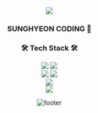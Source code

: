 
<div align="center">
<img src="https://capsule-render.vercel.app/api?type=waving&height=500&lineHeight=1&color=000&text=Hello%20👋-nl-SungHyeon-nl-Github&fontColor=fff" />

### SUNGHYEON CODING 👀





<h3 align="center"><b>🛠 Tech Stack 🛠</b></h3>
<div>
 <img src="https://img.shields.io/badge/HTML5-E34F26?style=for-the-badge&logo=html5&logoColor=white" /> <img src="https://img.shields.io/badge/CSS3-1572B6?style=for-the-badge&logo=css3&logoColor=white" /> 
</div>
<div>
  <img src="https://img.shields.io/badge/JavaScript-F7DF1E?style=for-the-badge&logo=JavaScript&logoColor=white" /> <img src="https://img.shields.io/badge/jQuery-0769AD?style=for-the-badge&logo=jquery&logoColor=white" />
</div>
<div>
 <img src="https://img.shields.io/badge/React-20232A?style=for-the-badge&logo=react&logoColor=61DAFB" />
</div>
<div>
 <img src="https://img.shields.io/badge/Node-5FA04E?style=for-the-badge&logo=react&logoColor=61DAFB" />
</div>


![footer](https://capsule-render.vercel.app/api?section=footer&type=waving&height=200&color=000)
</div>



<!--
**JoSungHyeon/JoSungHyeon** is a ✨ _special_ ✨ repository because its `README.md` (this file) appears on your GitHub profile.

Here are some ideas to get you started:

- 🔭 I’m currently working on ...
- 🌱 I’m currently learning ...
- 👯 I’m looking to collaborate on ...
- 🤔 I’m looking for help with ...
- 💬 Ask me about ...
- 📫 How to reach me: ...
- 😄 Pronouns: ...
- ⚡ Fun fact: ...
-->
